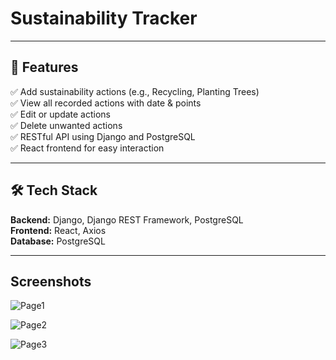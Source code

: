 
# **Sustainability Tracker**

---

## **📌 Features**  
✅ Add sustainability actions (e.g., Recycling, Planting Trees)  
✅ View all recorded actions with date & points  
✅ Edit or update actions  
✅ Delete unwanted actions  
✅ RESTful API using Django and PostgreSQL  
✅ React frontend for easy interaction  

---

## **🛠 Tech Stack**  
**Backend:** Django, Django REST Framework, PostgreSQL  
**Frontend:** React, Axios  
**Database:** PostgreSQL  

---
## Screenshots

![Page1]([https://github.com/Krish-Depani/Decentralized-Voting-System-Using-Ethereum-Blockchain/blob/main/public/login%20ss.png](https://github.com/YBU666/SUSTAINABILITY-TRACKER/blob/main/Sustainability-tracker-images/Page2.png))

![Page2](https://github.com/Krish-Depani/Decentralized-Voting-System-Using-Ethereum-Blockchain/blob/main/public/admin%20ss.png)

![Page3](https://github.com/Krish-Depani/Decentralized-Voting-System-Using-Ethereum-Blockchain/blob/main/public/index%20ss.png)
